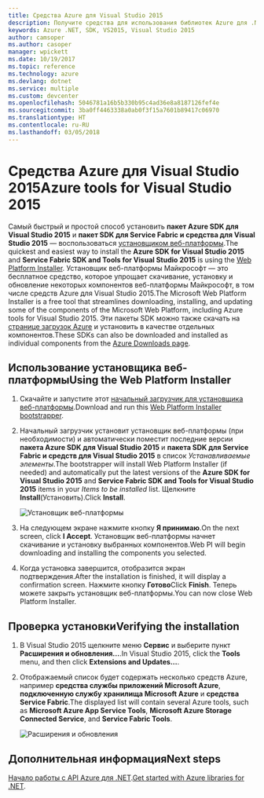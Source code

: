 ```yaml
---
title: Средства Azure для Visual Studio 2015
description: Получите средства для использования библиотек Azure для .NET в Visual Studio 2015.
keywords: Azure .NET, SDK, VS2015, Visual Studio 2015
author: camsoper
ms.author: casoper
manager: wpickett
ms.date: 10/19/2017
ms.topic: reference
ms.technology: azure
ms.devlang: dotnet
ms.service: multiple
ms.custom: devcenter
ms.openlocfilehash: 5046781a16b5b330b95c4ad36e8a8187126fef4e
ms.sourcegitcommit: 3ba0ff4463338a0ab0f3f15a7601b89417c06970
ms.translationtype: HT
ms.contentlocale: ru-RU
ms.lasthandoff: 03/05/2018
---
```

# <a name="azure-tools-for-visual-studio-2015"></a><span data-ttu-id="e8cab-104">Средства Azure для Visual Studio 2015</span><span class="sxs-lookup"><span data-stu-id="e8cab-104">Azure tools for Visual Studio 2015</span></span>

<span data-ttu-id="e8cab-105">Самый быстрый и простой способ установить **пакет Azure SDK для Visual Studio 2015** и **пакет SDK для Service Fabric и средства для Visual Studio 2015** — воспользоваться [установщиком веб-платформы](https://www.microsoft.com/web/downloads/platform.aspx).</span><span class="sxs-lookup"><span data-stu-id="e8cab-105">The quickest and easiest way to install the **Azure SDK for Visual Studio 2015** and **Service Fabric SDK and Tools for Visual Studio 2015** is using the [Web Platform Installer](https://www.microsoft.com/web/downloads/platform.aspx).</span></span>  <span data-ttu-id="e8cab-106">Установщик веб-платформы Майкрософт — это бесплатное средство, которое упрощает скачивание, установку и обновление некоторых компонентов веб-платформы Майкрософт, в том числе средств Azure для Visual Studio 2015.</span><span class="sxs-lookup"><span data-stu-id="e8cab-106">The Microsoft Web Platform Installer is a free tool that streamlines downloading, installing, and updating some of the components of the Microsoft Web Platform, including Azure tools for Visual Studio 2015.</span></span>  <span data-ttu-id="e8cab-107">Эти пакеты SDK можно также скачать на [странице загрузок Azure](https://azure.microsoft.com/downloads/) и установить в качестве отдельных компонентов.</span><span class="sxs-lookup"><span data-stu-id="e8cab-107">These SDKs can also be downloaded and installed as individual components from the [Azure Downloads page](https://azure.microsoft.com/downloads/).</span></span> 

## <a name="using-the-web-platform-installer"></a><span data-ttu-id="e8cab-108">Использование установщика веб-платформы</span><span class="sxs-lookup"><span data-stu-id="e8cab-108">Using the Web Platform Installer</span></span>

1. <span data-ttu-id="e8cab-109">Скачайте и запустите этот [начальный загрузчик для установщика веб-платформы](https://www.microsoft.com/web/handlers/webpi.ashx?command=getinstallerredirect&appid=VWDOrVs2015AzurePack;MicrosoftAzure-ServiceFabric-VS2015).</span><span class="sxs-lookup"><span data-stu-id="e8cab-109">Download and run this [Web Platform Installer bootstrapper](https://www.microsoft.com/web/handlers/webpi.ashx?command=getinstallerredirect&appid=VWDOrVs2015AzurePack;MicrosoftAzure-ServiceFabric-VS2015).</span></span>  

2. <span data-ttu-id="e8cab-110">Начальный загрузчик установит установщик веб-платформы (при необходимости) и автоматически поместит последние версии **пакета Azure SDK для Visual Studio 2015** и **пакета SDK для Service Fabric и средств для Visual Studio 2015** в список *Устанавливаемые элементы*.</span><span class="sxs-lookup"><span data-stu-id="e8cab-110">The bootstrapper will install Web Platform Installer (if needed) and automatically put the latest versions of the  **Azure SDK for Visual Studio 2015** and **Service Fabric SDK and Tools for Visual Studio 2015** items in your *Items to be installed* list.</span></span>  <span data-ttu-id="e8cab-111">Щелкните **Install**(Установить).</span><span class="sxs-lookup"><span data-stu-id="e8cab-111">Click **Install**.</span></span>

    ![Установщик веб-платформы](media/dotnet-sdk-vs2015-install/webpi.png)

3. <span data-ttu-id="e8cab-113">На следующем экране нажмите кнопку **Я принимаю**.</span><span class="sxs-lookup"><span data-stu-id="e8cab-113">On the next screen, click **I Accept**.</span></span>  <span data-ttu-id="e8cab-114">Установщик веб-платформы начнет скачивание и установку выбранных компонентов.</span><span class="sxs-lookup"><span data-stu-id="e8cab-114">Web PI will begin downloading and installing the components you selected.</span></span>

4. <span data-ttu-id="e8cab-115">Когда установка завершится, отобразится экран подтверждения.</span><span class="sxs-lookup"><span data-stu-id="e8cab-115">After the installation is finished, it will display a confirmation screen.</span></span>  <span data-ttu-id="e8cab-116">Нажмите кнопку **Готово**</span><span class="sxs-lookup"><span data-stu-id="e8cab-116">Click **Finish**.</span></span>  <span data-ttu-id="e8cab-117">Теперь можете закрыть установщик веб-платформы.</span><span class="sxs-lookup"><span data-stu-id="e8cab-117">You can now close Web Platform Installer.</span></span>

## <a name="verifying-the-installation"></a><span data-ttu-id="e8cab-118">Проверка установки</span><span class="sxs-lookup"><span data-stu-id="e8cab-118">Verifying the installation</span></span>

1. <span data-ttu-id="e8cab-119">В Visual Studio 2015 щелкните меню **Сервис** и выберите пункт **Расширения и обновления...**.</span><span class="sxs-lookup"><span data-stu-id="e8cab-119">In Visual Studio 2015, click the **Tools** menu, and then click **Extensions and Updates...**.</span></span>

2. <span data-ttu-id="e8cab-120">Отображаемый список будет содержать несколько средств Azure, например **средства службы приложений Microsoft Azure**, **подключенную службу хранилища Microsoft Azure** и **средства Service Fabric**.</span><span class="sxs-lookup"><span data-stu-id="e8cab-120">The displayed list will contain several Azure tools, such as **Microsoft Azure App Service Tools**, **Microsoft Azure Storage Connected Service**, and **Service Fabric Tools**.</span></span>

    ![Расширения и обновления](media\dotnet-sdk-vs2015-install\ext-tools.png)

## <a name="next-steps"></a><span data-ttu-id="e8cab-122">Дополнительная информация</span><span class="sxs-lookup"><span data-stu-id="e8cab-122">Next steps</span></span>

<span data-ttu-id="e8cab-123">[Начало работы с API Azure для .NET](dotnet-sdk-azure-get-started.md).</span><span class="sxs-lookup"><span data-stu-id="e8cab-123">[Get started with Azure libraries for .NET](dotnet-sdk-azure-get-started.md).</span></span>
